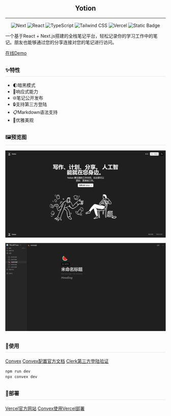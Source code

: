 
## <div style="text-align: center;">Yotion</div>
---
<div align=center>
<p >

 ![Next](https://img.shields.io/badge/-Next\.js-282c34?logo=Next\.js) ![React](https://img.shields.io/badge/-React-282c34?logo=react) ![TypeScript](https://img.shields.io/badge/-TypeScript-blue?logo=typescript&logoColor=white) ![Tailwind CSS](https://img.shields.io/badge/-Tailwind%20CSS-Tailwind%20CSS?logo=Tailwind%20CSS&logoColor=white&labelColor=%2306B6D4&color=%2306B6D4)
![Vercel](https://img.shields.io/badge/-Vercel-Vercel?logo=Vercel&logoColor=white&labelColor=%23000000&color=%23000000) ![Static Badge](https://img.shields.io/badge/-Clerk-Clerk?logo=Clerk&logoColor=white&labelColor=%236C47FF&color=%236C47FF)



</p>
</div>

一个基于React + Next.js搭建的全栈笔记平台，轻松记录你的学习工作中的笔记。朋友也能够通过您的分享连接对您的笔记进行访问。

[在线Demo](https://yinp.cc/)

### <div style='padding:8px 0; border-bottom:2px solid #eee'>✨特性</div>
- 🌓暗黑模式
- 📱响应式能力
- :globe_with_meridians:笔记公开发布
- 🔒支持第三方登陆
- 📋Markdown语法支持
- 💎优雅美观
### <div style='padding:8px 0; border-bottom:2px solid #eee'>🖼️预览图</div>
![alt text](./public/yulan1.png)

![alt text](./public/yulan2.png)

### <div style='padding:8px 0; border-bottom:2px solid #eee'>🎈使用</div>

[Convex](https://www.convex.dev/)
[Convex配置官方文档](https://docs.convex.dev/quickstart/nextjs)
[Clerk第三方登陆验证](https://docs.convex.dev/auth/clerk)

```js
npm run dev
npx convex dev
```

### <div style='padding:8px 0; border-bottom:2px solid #eee'>🛜部署</div>

[Vercel官方网站]()
[Convex使用Vercel部署](https://docs.convex.dev/production/hosting/vercel)



